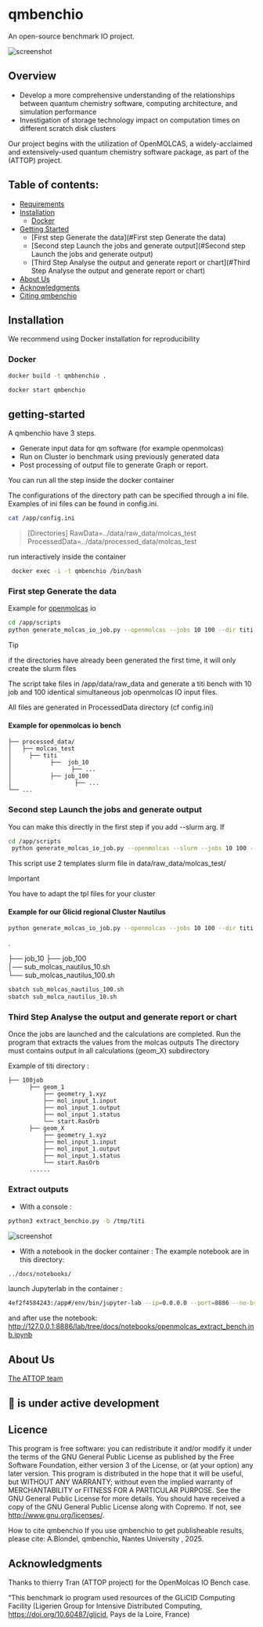# qmbenchio
An open-source benchmark IO project.

![screenshot](docs/images/benchio_logo.png)

## Overview

* Develop a more comprehensive understanding of the relationships between quantum chemistry software, computing architecture, and simulation performance
* Investigation of storage technology impact on computation times on different scratch disk clusters

Our project begins with the utilization of OpenMOLCAS, a widely-acclaimed and extensively-used quantum chemistry software package, as part of the (ATTOP) project.

## Table of contents:

- [Requirements](#requirements)
- [Installation](#installation)
  - [Docker](#docker)
- [Getting Started](#getting-started)
  - [First step Generate the data](#First step Generate the data)
  - [Second step Launch the jobs and generate output](#Second step Launch the jobs and generate output)
  - [Third Step Analyse the output and generate report or chart](#Third Step Analyse the output and generate report or chart)
- [About Us](#about-us)
- [Acknowledgments](#Acknowledgments)
- [Citing qmbenchio](#citing-qmbenchio)

## Installation
We recommend using Docker installation for reproducibility  

### Docker
```bash
docker build -t qmbhenchio .
```
```bash
docker start qmbenchio
```

## getting-started
A qmbenchio have 3 steps.
* Generate input data for qm software (for example openmolcas)
* Run on Cluster io benchmark using previously generated data
* Post processing of output file to generate Graph or report.

You can run all the step inside the docker container

The configurations of the directory path can be specified through a ini file. 
Examples of ini files can be found in config.ini.
```bash
cat /app/config.ini
```

>[Directories] 
>RawData=../data/raw_data/molcas_test
>ProcessedData=../data/processed_data/molcas_test

run interactively inside the container
```bash
 docker exec -i -t qmbenchio /bin/bash
```

### First step Generate the data

Example for [openmolcas](docs/README_OpenMolcas.md) io 

```bash
cd /app/scripts
python generate_molcas_io_job.py --openmolcas --jobs 10 100 --dir titi
```
>[!TIP]
> if the directories have already been generated the first time, it will only create the slurm files

The script take files in /app/data/raw_data and generate a titi bench with 10 job and 100 identical simultaneous job openmolcas IO input files. 

All files are generated in ProcessedData directory (cf config.ini) 

#### Example for openmolcas io bench 

    ├── processed_data/
    │   ├── molcas_test
    │     ├── titi
    │           ├──  job_10
    │                 ├── ...
    │           ├── job_100
    │                  ├── ...
    └── ...

### Second step Launch the jobs and generate output
You can make this directly in the first step if you add --slurm arg.
If 
```bash
cd /app/scripts
 python generate_molcas_io_job.py --openmolcas --slurm --jobs 10 100 --dir titi
```
This script use 2 templates slurm file in data/raw_data/molcas_test/

> [!IMPORTANT]  
> You have to adapt the tpl files for your cluster

#### Example for our Glicid regional Cluster Nautilus 
```bash
python generate_molcas_io_job.py --openmolcas --jobs 10 100 --dir titi --slurm
```
  .

  ├── job_10
  ├── job_100  
  │── sub_molcas_nautilus_10.sh  
  └── sub_molcas_nautilus_100.sh  

```bash
sbatch sub_molcas_nautilus_100.sh
sbatch sub_molca_nautilus_10.sh
```

### Third Step Analyse the output and generate report or chart
Once the jobs are launched and the calculations are completed. 
Run the program that extracts the values from the molcas outputs The directory must contains output
in all calculations (geom_X) subdirectory

Example of titi directory :

    ├── 100job  
          ├── geom_1  
              ├── geometry_1.xyz  
              ├── mol_input_1.input  
              ├── mol_input_1.output  
              ├── mol_input_1.status  
              └── start.RasOrb   
          ├── geom_X  
              ├── geometry_1.xyz  
              ├── mol_input_1.input  
              ├── mol_input_1.output  
              ├── mol_input_1.status  
              └── start.RasOrb  
          ......

### Extract outputs 
* With a console  :
```bash
python3 extract_benchio.py -b /tmp/titi
```
![screenshot](docs/images/benchio_10_100_example.png)

* With a notebook in the docker container :
The example notebook are in this directory:
```bash
../docs/notebooks/
```

launch Jupyterlab in the container :
```bash
4ef2f4584243:/app#/env/bin/jupyter-lab --ip=0.0.0.0 --port=8886 --no-browser --allow-root
```
and after use the notebook:
http://127.0.0.1:8886/lab/tree/docs/notebooks/openmolcas_extract_bench.jnb.ipynb

## About Us

[The ATTOP team](https://morganevacher.wordpress.com/attop-project-members/)


## 📢  is under active development

## Licence
This program is free software: you can redistribute it and/or modify it under the terms of the GNU General Public License as published by the Free Software Foundation, either version 3 of the License, or (at your option) any later version. This program is distributed in the hope that it will be useful, but WITHOUT ANY WARRANTY; without even the implied warranty of MERCHANTABILITY or FITNESS FOR A PARTICULAR PURPOSE. See the GNU General Public License for more details. You should have received a copy of the GNU General Public License along with Copremo. If not, see http://www.gnu.org/licenses/.

How to cite qmbenchio
If you use qmbenchio to get publisheable results, please cite: A.Blondel, qmbenchio, Nantes University , 2025.

## Acknowledgments
Thanks to thierry Tran (ATTOP project) for the OpenMolcas IO Bench case.

“This benchmark io program used resources of the GLiCID Computing Facility (Ligerien Group for Intensive Distributed Computing, https://doi.org/10.60487/glicid, Pays de la Loire, France) 